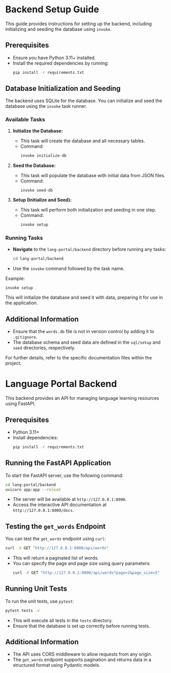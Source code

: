 # Backend Setup Guide

This guide provides instructions for setting up the backend, including initializing and seeding the database using `invoke`.

## Prerequisites

- Ensure you have Python 3.11+ installed.
- Install the required dependencies by running:
  ```bash
  pip install -r requirements.txt
  ```

## Database Initialization and Seeding

The backend uses SQLite for the database. You can initialize and seed the database using the `invoke` task runner.

### Available Tasks

1. **Initialize the Database:**
   - This task will create the database and all necessary tables.
   - Command:
     ```bash
     invoke initialize-db
     ```

2. **Seed the Database:**
   - This task will populate the database with initial data from JSON files.
   - Command:
     ```bash
     invoke seed-db
     ```

3. **Setup (Initialize and Seed):**
   - This task will perform both initialization and seeding in one step.
   - Command:
     ```bash
     invoke setup
     ```

### Running Tasks

- **Navigate** to the `lang-portal/backend` directory before running any tasks:
  ```bash
  cd lang-portal/backend
  ```

- Use the `invoke` command followed by the task name.

Example:
```bash
invoke setup
```

This will initialize the database and seed it with data, preparing it for use in the application.

## Additional Information

- Ensure that the `words.db` file is not in version control by adding it to `.gitignore`.
- The database schema and seed data are defined in the `sql/setup` and `seed` directories, respectively.

For further details, refer to the specific documentation files within the project.

# Language Portal Backend

This backend provides an API for managing language learning resources using FastAPI.

## Prerequisites

- Python 3.11+
- Install dependencies:
  ```bash
  pip install -r requirements.txt
  ```

## Running the FastAPI Application

To start the FastAPI server, use the following command:

```bash
cd lang-portal/backend
uvicorn app:app --reload
```

- The server will be available at `http://127.0.0.1:8000`.
- Access the interactive API documentation at `http://127.0.0.1:8000/docs`.

## Testing the `get_words` Endpoint

You can test the `get_words` endpoint using `curl`:

```bash
curl -X GET "http://127.0.0.1:8000/api/words"
```

- This will return a paginated list of words.
- You can specify the page and page size using query parameters:
  ```bash
  curl -X GET "http://127.0.0.1:8000/api/words?page=2&page_size=5"
  ```

## Running Unit Tests

To run the unit tests, use `pytest`:

```bash
pytest tests -v
```

- This will execute all tests in the `tests` directory.
- Ensure that the database is set up correctly before running tests.

## Additional Information

- The API uses CORS middleware to allow requests from any origin.
- The `get_words` endpoint supports pagination and returns data in a structured format using Pydantic models. 